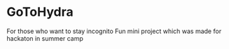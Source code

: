 # GoToHydra
For those who want to stay incognito
Fun mini project which was made for hackaton in summer camp 
